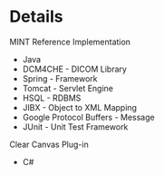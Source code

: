# Details #

MINT Reference Implementation
  * Java
  * DCM4CHE - DICOM Library
  * Spring - Framework
  * Tomcat - Servlet Engine
  * HSQL - RDBMS
  * JIBX - Object to XML Mapping
  * Google Protocol Buffers - Message
  * JUnit - Unit Test Framework

Clear Canvas Plug-in
  * C#